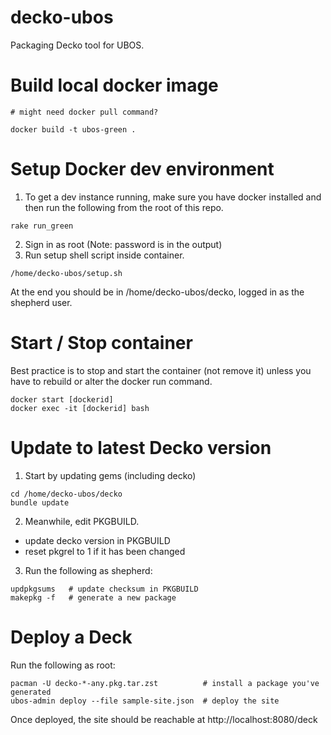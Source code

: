 # decko-ubos
Packaging Decko tool for UBOS.

# Build local docker image

``` 
# might need docker pull command?

docker build -t ubos-green .
```

# Setup Docker dev environment

1. To get a dev instance running, make sure you have docker installed and then run the following from the root of this repo.

```
rake run_green
```
    

2. Sign in as root (Note: password is in the output)
3. Run setup shell script inside container.

```   
/home/decko-ubos/setup.sh
```

At the end you should be in /home/decko-ubos/decko, logged in as the shepherd user.

# Start / Stop container

Best practice is to stop and start the container (not remove it) unless you have to rebuild or alter the docker run command.

``` 
docker start [dockerid]
docker exec -it [dockerid] bash
```

# Update to latest Decko version

1. Start by updating gems (including decko)

```
cd /home/decko-ubos/decko
bundle update
```

2. Meanwhile, edit PKGBUILD.

- update decko version in PKGBUILD
- reset pkgrel to 1 if it has been changed
    
3. Run the following as shepherd:

```
updpkgsums   # update checksum in PKGBUILD
makepkg -f   # generate a new package
```

# Deploy a Deck

Run the following as root:

```
pacman -U decko-*-any.pkg.tar.zst          # install a package you've generated
ubos-admin deploy --file sample-site.json  # deploy the site
```

Once deployed, the site should be reachable at http://localhost:8080/deck


